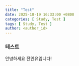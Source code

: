 ```yaml
---
title: "Test"
date: 2025-10-19 16:33:00 +0800
categories: [ Study, Test ]
tags: [ Study, Test ]
author: <author_id>   
---
```


### 테스트
안녕하세요 전인유입니다!
